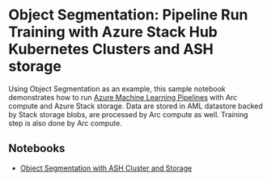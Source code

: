# Object Segmentation: Pipeline Run Training with  Azure Stack Hub Kubernetes Clusters and ASH storage

Using Object Segmentation as an example, this sample notebook demonstrates how to run [Azure Machine Learning Pipelines](https://aka.ms/aml-pipelines) with Arc compute
and Azure Stack storage. Data are stored in AML datastore backed by Stack storage blobs, are processed by Arc compute as well. 
Training step is also done by Arc compute.

## Notebooks

* [Object Segmentation with ASH Cluster and Storage](object_segmentation-ash.ipynb)


 






   